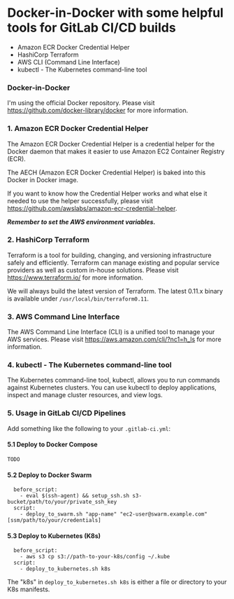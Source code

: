 # Docker-in-Docker with some helpful tools for GitLab CI/CD builds

* Amazon ECR Docker Credential Helper
* HashiCorp Terraform
* AWS CLI (Command Line Interface)
* kubectl - The Kubernetes command-line tool

### Docker-in-Docker

I'm using the official Docker repository. Please visit https://github.com/docker-library/docker for more information.

### 1. Amazon ECR Docker Credential Helper

The Amazon ECR Docker Credential Helper is a credential helper for the Docker daemon that makes it easier to use Amazon EC2 Container Registry (ECR).

The AECH (Amazon ECR Docker Credential Helper) is baked into this Docker in Docker image.

If you want to know how the Credential Helper works and what else it needed to use the helper successfully, please visit https://github.com/awslabs/amazon-ecr-credential-helper.

***Remember to set the AWS environment variables.***

### 2. HashiCorp Terraform

Terraform is a tool for building, changing, and versioning infrastructure safely and efficiently. Terraform can manage existing and popular service providers as well as custom in-house solutions. Please visit https://www.terraform.io/ for more information.

We will always build the latest version of Terraform. The latest 0.11.x binary is available under `/usr/local/bin/terraform0.11`. 

### 3. AWS Command Line Interface

The AWS Command Line Interface (CLI) is a unified tool to manage your AWS services. Please visit https://aws.amazon.com/cli/?nc1=h_ls for more information.

### 4. kubectl - The Kubernetes command-line tool

The Kubernetes command-line tool, kubectl, allows you to run commands against Kubernetes clusters. You can use kubectl to deploy applications, inspect and manage cluster resources, and view logs.

### 5. Usage in GitLab CI/CD Pipelines

Add something like the following to your `.gitlab-ci.yml`:

#### 5.1 Deploy to Docker Compose

```
TODO
```

#### 5.2 Deploy to Docker Swarm

```
  before_script:
    - eval $(ssh-agent) && setup_ssh.sh s3-bucket/path/to/your/private_ssh_key
  script:
    - deploy_to_swarm.sh "app-name" "ec2-user@swarm.example.com" [ssm/path/to/your/credentials]
```

#### 5.3 Deploy to Kubernetes (K8s)

```
  before_script:
    - aws s3 cp s3://path-to-your-k8s/config ~/.kube
  script:
    - deploy_to_kubernetes.sh k8s
```

The "k8s" in `deploy_to_kubernetes.sh k8s` is either a file or directory to your K8s manifests.